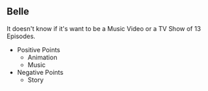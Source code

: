 ## Belle
It doesn't know if it's want to be a Music Video or a TV Show of 13 Episodes.

- Positive Points
    - Animation
    - Music
- Negative Points
    - Story 